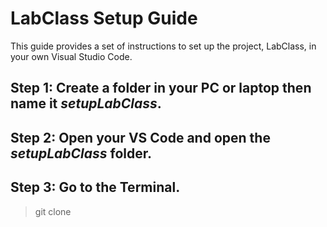 # LabClass Setup Guide

This guide provides a set of instructions to set up the project, LabClass, in your own Visual Studio Code.

## Step 1: Create a folder in your PC or laptop then name it _setupLabClass_.

## Step 2: Open your VS Code and open the _setupLabClass_ folder.

## Step 3: Go to the Terminal.

> git clone
